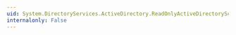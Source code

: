 ```yaml
---
uid: System.DirectoryServices.ActiveDirectory.ReadOnlyActiveDirectorySchemaClassCollection
internalonly: False
---
```

